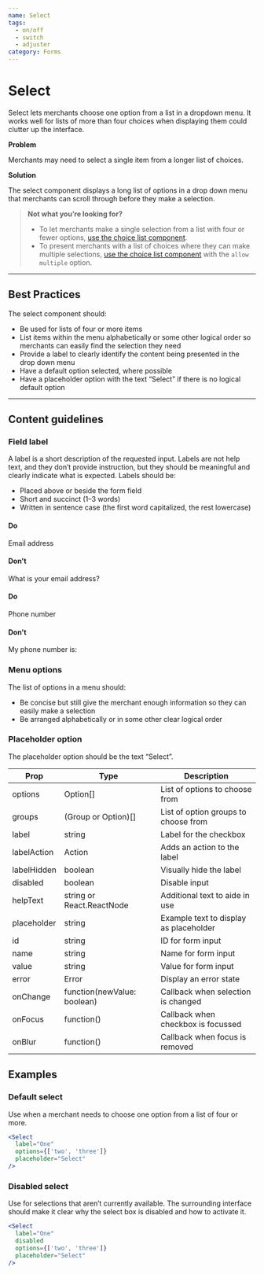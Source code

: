 ```yaml
---
name: Select
tags:
  - on/off
  - switch
  - adjuster
category: Forms
---
```


# Select
Select lets merchants choose one option from a list in a dropdown menu. It
works well for lists of more than four choices when displaying them could
clutter up the interface.

**Problem**

Merchants may need to select a single item from a longer list of choices.

**Solution**

The select component displays a long list of options in a drop down menu that
merchants can scroll through before they make a selection.

> **Not what you’re looking for?**
>* To let merchants make a single selection from a list with four or fewer
options, [use the choice list component](/components/forms/choice-list).
>* To present merchants with a list of choices where they can make multiple
selections, [use the choice list component](/components/forms/choice-list) with
the `allow multiple` option.

---

## Best Practices
The select component should:

* Be used for lists of four or more items
* List items within the menu alphabetically or some other logical order so
merchants can easily find the selection they need
* Provide a label to clearly identify the content being presented in the drop
down menu
* Have a default option selected, where possible
* Have a placeholder option with the text “Select”  if there is no logical
default option

---

## Content guidelines

### Field label
A label is a short description of the requested input. Labels are not help
text, and they don’t provide instruction, but they should be meaningful and
clearly indicate what is expected. Labels should be:

* Placed above or beside the form field
* Short and succinct (1–3 words)
* Written in sentence case (the first word capitalized, the rest lowercase)

<!-- usagelist -->
#### Do
Email address

#### Don't
What is your email address?
<!-- end -->
<!-- usagelist -->
#### Do
Phone number

#### Don't
My phone number is:
<!-- end -->

### Menu options
The list of options in a menu should:

* Be concise but still give the merchant enough information so they can easily
make a selection
* Be arranged alphabetically or in some other clear logical order

### Placeholder option
The placeholder option should be the text “Select”.

| Prop | Type | Description |
| ---- | ---- | ----------- |
| options | Option[] | List of options to choose from |
| groups | (Group or Option)[] | List of option groups to choose from |
| label | string | Label for the checkbox |
| labelAction | Action | Adds an action to the label |
| labelHidden | boolean | Visually hide the label |
| disabled | boolean | Disable input |
| helpText | string or React.ReactNode | Additional text to aide in use |
| placeholder | string | Example text to display as placeholder |
| id | string | ID for form input |
| name | string | Name for form input |
| value | string | Value for form input |
| error | Error | Display an error state |
| onChange | function(newValue: boolean) | Callback when selection is changed |
| onFocus | function() | Callback when checkbox is focussed |
| onBlur | function() | Callback when focus is removed |

## Examples

### Default select

Use when a merchant needs to choose one option from a list of four or more.

```jsx
<Select
  label="One"
  options={['two', 'three']}
  placeholder="Select"
/>
```

### Disabled select

Use for selections that aren’t currently available. The surrounding interface should make it clear why the select box is disabled and how to activate it.

```jsx
<Select
  label="One"
  disabled
  options={['two', 'three']}
  placeholder="Select"
/>
```
